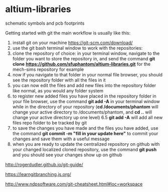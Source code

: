 # altium-libraries
schematic symbols and pcb footprints


Getting started with git
the main workflow is usually like this:

1. install git on your machine https://git-scm.com/download/
2. use the git bash terminal window to work with the repositories:
3. clone the repository of choice: in your terminal window, navigate to the folder you want to store the repository in, and send the command **git clone** **https://github.com/sfuphantom/altium-libraries.git** for the mech-sims repository for example
4. now if you navigate to that folder in your normal file browser, you should see the repository folder with all the files in it
5. you can now edit the files and add new files into the repository folder like normal, as you would any folder system
6. to register new added files you have placed in the repository folder in your file browser, use the command **git add -A** in your terminal window while in the directory of your repository (**cd /documents/phantom** will change your active directory to /documents/phantom, and **cd ..** will change your active directory up one level)
6.5 **git add -A** will add all new files repo folder to be tracked by git
7. to save the changes you have made and the files you have added, use the command **git commit -m "fill in your update here"** to commit your changes and save them with a useful message
8. when you are ready to update the centralized repository on github with your changed localized cloned repository, use the command **git push** and you should see your changes show up on github

http://rogerdudler.github.io/git-guide/

https://learngitbranching.js.org/

http://www.ndpsoftware.com/git-cheatsheet.html#loc=workspace
